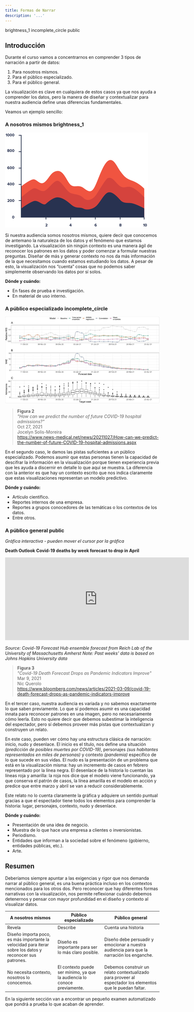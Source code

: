 ```yaml
---
title: Formas de Narrar
description: '...'
---
```


<span class="material-icons title-icon">brightness_1</span>
<span class="material-icons title-icon">incomplete_circle</span>
<span class="material-icons title-icon">public</span>

## Introducción

Durante el curso vamos a concentrarnos en comprender 3 tipos de narración a partir de datos:

1. Para nosotros mismos.
2. Para el público especializado.
3. Para el público general.

La visualización es clave en cualquiera de estos casos ya que nos ayuda a comprender los datos, pero la manera de diseñar y contextualizar para nuestra audiencia define unas diferencias fundamentales.

Veamos un ejemplo sencillo:

### A nosotros mismos <span class="material-icons subtitle-icon">brightness_1</span>

<img src="/vysimgs/viz-sin-contexto.png" alt="Visualización sin contexto" />

Si nuestra audiencia somos nosotros mismos, quiere decir que conocemos de antemano la naturaleza de los datos y el fenómeno que estamos investigando. La visualización sin ningún contexto es una manera ágil de reconocer los patrones en los datos y poder comenzar a formular nuestras preguntas. Diseñar de más y generar contexto no nos da más información de la que necesitamos cuando estamos estudiando los datos. A pesar de esto, la visualización nos “cuenta” cosas que no podemos saber simplemente observando los datos por sí solos.

**Dónde y cuándo:**

- En fases de prueba e investigación.
- En material de uso interno.

### A público especializado <span class="material-icons subtitle-icon">incomplete_circle</span>

<img src="/vysimgs/forecast.jpg" alt="Visualización con contexto" />

> **Figura 2**  
> _"How can we predict the number of future COVID-19 hospital admissions?"_  
> Oct 27, 2021  
> Jocelyn Solis-Moreira  
> https://www.news-medical.net/news/20211027/How-can-we-predict-the-number-of-future-COVID-19-hospital-admissions.aspx

En el segundo caso, le damos las pistas suficientes a un público especializado. Podemos asumir que estas personas tienen la capacidad de descifrar la información en la visualización porque tienen experiencia previa que les ayuda a discernir en detalle lo que aquí se muestra. La diferencia con la anterior es que hay un contexto escrito que nos indica claramente que estas visualizaciones representan un modelo predictivo.

**Dónde y cuándo:**

- Artículo científico.
- Reportes internos de una empresa.
- Reportes a grupos conocedores de las temáticas o los contextos de los datos.
- Entre otros.

### A público general <span class="material-icons subtitle-icon">public</span>

_Gráfica interactiva - pueden mover el cursor por la gráfica_

**Death Outlook**
**Covid-19 deaths by week forecast to drop in April**

<iframe src="https://www.bloomberg.com/toaster/v2/charts/56a0525be5e440cf8c42716bcb746aad.html?brand=politics&webTheme=politics&web=true&hideTitles=true" frameborder="0" scrolling="no" height="270" width="600"></iframe>

_Source: Covid-19 Forecast Hub ensemble forecast from Reich Lab of the University of Massachusetts Amherst_
_Note: Past weeks' data is based on Johns Hopkins University data_

> **Figura 3**  
> _"Covid-19 Death Forecast Drops as Pandemic Indicators Improve"_  
> Mar 9, 2021  
> Nic Querolo  
> https://www.bloomberg.com/news/articles/2021-03-09/covid-19-death-forecast-drops-as-pandemic-indicators-improve

En el tercer caso, nuestra audiencia es variada y no sabemos exactamente lo que saben previamente. Lo que sí podemos asumir es una capacidad innata para reconocer patrones en una imagen, pero no necesariamente cómo leerla. Esto no quiere decir que debemos subestimar la inteligencia del espectador, pero sí debemos proveer más pistas que contextualizan y construyen un relato.

En este caso, pueden ver cómo hay una estructura clásica de narración: inicio, nudo y desenlace. El inicio es el título, nos define una situación _(predicción de posibles muertes por COVID-19)_, personajes _(sus habitantes representados en miles de personas)_ y contexto _(pandemia)_ específico de lo que sucede en sus vidas. El nudo es la presentación de un problema que está en la visualización misma: hay un incremento de casos en febrero representado por la línea negra. El desenlace de la historia lo cuentan las líneas roja y amarilla: la roja nos dice que el modelo viene funcionando, ya que conserva el patrón de casos, la línea amarilla es el modelo en acción y predice que entre marzo y abril se van a reducir considerablemente.

Este relato no lo cuenta claramente la gráfica y adquiere un sentido puntual gracias a que el espectador tiene todos los elementos para comprender la historia: lugar, personajes, contexto, nudo y desenlace.

**Dónde y cuándo:**

- Presentación de una idea de negocio.
- Muestra de lo que hace una empresa a clientes o inversionistas.
- Periodismo.
- Entidades que informan a la sociedad sobre el fenómeno (gobierno, entidades públicas, etc.).
- Arte.

## Resumen

Deberíamos siempre apuntar a las exigencias y rigor que nos demanda narrar al público general, es una buena práctica incluso en los contextos mencionados para los otros dos. Pero reconocer que hay diferentes formas narrativas con la visualización, nos permite reflexionar cuándo debemos detenernos y pensar con mayor profundidad en el diseño y contexto al visualizar datos.

| A nosotros mismos                                                                                         | Público especializado                                                    | Público general                                                                                            |
| --------------------------------------------------------------------------------------------------------- | ------------------------------------------------------------------------ | ---------------------------------------------------------------------------------------------------------- |
| Revela                                                                                                    | Describe                                                                 | Cuenta una historia                                                                                        |
| Diseño importa poco, es más importante la velocidad para iterar sobre los datos y reconocer sus patrones. | Diseño es importante para ser lo más claro posible.                      | Diseño debe persuadir y emocionar a nuestra audiencia para que la narración los enganche.                  |
| No necesita contexto, nosotros lo conocemos.                                                              | El contexto puede ser mínimo, ya que la audiencia lo conoce previamente. | Debemos construir un relato contextualizado para proveer al espectador los elementos que le puedan faltar. |

En la siguiente sección van a encontrar un pequeño examen automatizado que pondrá a prueba lo que acaban de aprender.
